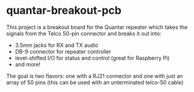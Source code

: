 # quantar-breakout-pcb

This project is a breakout board for the Quantar repeater which takes the signals from the Telco 50-pin connector and breaks it out into:

- 3.5mm jacks for RX and TX audio
- DB-9 connector for repeater controller
- level-shifted I/O for status and control (great for Raspberry Pi)
- and more!


The goal is two flavors: one with a RJ21 connector and one with just an array of 50 pins (this can be used with an unterminated telco-50 cable)
